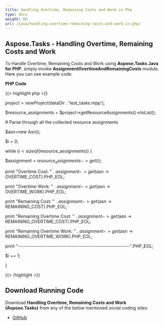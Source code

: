 ```yaml
---
title: Handling Overtime, Remaining Costs and Work in Php
type: docs
weight: 60
url: /java/handling-overtime-remaining-costs-and-work-in-php/
---
```


## **Aspose.Tasks - Handling Overtime, Remaining Costs and Work**
To Handle Overtime, Remaining Costs and Work using **Aspose.Tasks Java for PHP**, simply invoke **AssignmentOvertimeAndRemainingCosts** module. Here you can see example code.

**PHP Code**

{{< highlight php >}}

$project = new Project($dataDir . 'test_tasks.mpp');

$resource_assignments = $project->getResourceAssignments()->toList();

\# Parse through all the collected resource assignments

$asn=new Asn();

$i = 0;

while ($i < sizeof($resource_assignments)) {

$assignment = $resource_assignments -> get($i);

print "Overtime Cost: " . $assignment -> get($asn -> OVERTIME_COST).PHP_EOL;

print "Overtime Work: " . $assignment -> get($asn -> OVERTIME_WORK).PHP_EOL;

print "Remaining Cost: " . $assignment -> get($asn -> REMAINING_COST).PHP_EOL;

print "Remaining Overtime Cost: " . $assignment -> get($asn -> REMAINING_OVERTIME_COST).PHP_EOL;

print "Remaining Overtime Work: " . $assignment -> get($asn -> REMAINING_OVERTIME_WORK).PHP_EOL;

print "--------------------------------------------------------".PHP_EOL;

$i += 1;

}

{{< /highlight >}}
## **Download Running Code**
Download **Handling Overtime, Remaining Costs and Work (Aspose.Tasks)** from any of the below mentioned social coding sites:

- [GitHub](https://github.com/aspose-tasks/Aspose.Tasks-for-Java/blob/master/Plugins/Aspose_Tasks_Java_for_PHP/src/aspose/tasks/WorkingWithResourceAssignments/AssignmentOvertimeAndRemainingCosts.php)
